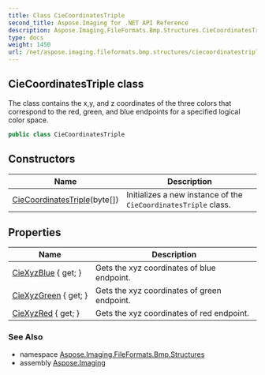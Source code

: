 ```yaml
---
title: Class CieCoordinatesTriple
second_title: Aspose.Imaging for .NET API Reference
description: Aspose.Imaging.FileFormats.Bmp.Structures.CieCoordinatesTriple class. The class contains the xy and z coordinates of the three colors that correspond to the red green and blue endpoints for a specified logical color space
type: docs
weight: 1450
url: /net/aspose.imaging.fileformats.bmp.structures/ciecoordinatestriple/
---
```

## CieCoordinatesTriple class

The class contains the x,y, and z coordinates of the three colors that correspond to the red, green, and blue endpoints for a specified logical color space.

```csharp
public class CieCoordinatesTriple
```

## Constructors

| Name | Description |
| --- | --- |
| [CieCoordinatesTriple](ciecoordinatestriple/)(byte[]) | Initializes a new instance of the `CieCoordinatesTriple` class. |

## Properties

| Name | Description |
| --- | --- |
| [CieXyzBlue](../../aspose.imaging.fileformats.bmp.structures/ciecoordinatestriple/ciexyzblue/) { get; } | Gets the xyz coordinates of blue endpoint. |
| [CieXyzGreen](../../aspose.imaging.fileformats.bmp.structures/ciecoordinatestriple/ciexyzgreen/) { get; } | Gets the xyz coordinates of green endpoint. |
| [CieXyzRed](../../aspose.imaging.fileformats.bmp.structures/ciecoordinatestriple/ciexyzred/) { get; } | Gets the xyz coordinates of red endpoint. |

### See Also

* namespace [Aspose.Imaging.FileFormats.Bmp.Structures](../../aspose.imaging.fileformats.bmp.structures/)
* assembly [Aspose.Imaging](../../)



